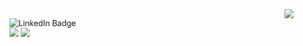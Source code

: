 <div id="header" align="right" height=100px>
  <img src="https://media.giphy.com/media/qgQUggAC3Pfv687qPC/giphy.gif">
</div>

<div id="badges">
  <img src="https://img.shields.io/badge/LinkedIn-blue?style=for-the-badge&logo=linkedin&logoColor=white" alt="LinkedIn Badge"/>
</div>

<div id="stats">
    <img src="http://github-readme-streak-stats.herokuapp.com/?user=sololinux&theme=dark&background=000000">
    <img src="https://github-readme-stats.vercel.app/api/top-langs/?username=sololinux&layout=compact&theme=vision-friendly-dark">
</div>  
